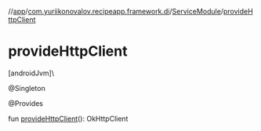 //[app](../../../index.md)/[com.yuriikonovalov.recipeapp.framework.di](../index.md)/[ServiceModule](index.md)/[provideHttpClient](provide-http-client.md)

# provideHttpClient

[androidJvm]\

@Singleton

@Provides

fun [provideHttpClient](provide-http-client.md)(): OkHttpClient
